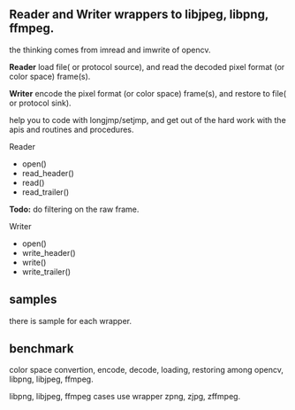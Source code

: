 ## **Reader** and **Writer** wrappers to libjpeg, libpng, ffmpeg.

the thinking comes from imread and imwrite of opencv.

**Reader** load file( or protocol source), and read the decoded pixel format (or color space) frame(s).

**Writer** encode the pixel format (or color space) frame(s), and restore to file( or protocol sink).

help you to code with longjmp/setjmp, and get out of the hard work with the apis and routines and procedures.

Reader 
- open()
- read_header()
- read()
- read_trailer()

**Todo:** do filtering on the raw frame.

Writer
- open()
- write_header()
- write()
- write_trailer()

  
## samples
there is sample for each wrapper.

## benchmark
color space convertion, encode, decode, loading, restoring among opencv, libpng, libjpeg, ffmpeg.

libpng, libjpeg, ffmpeg cases use wrapper zpng, zjpg, zffmpeg.



